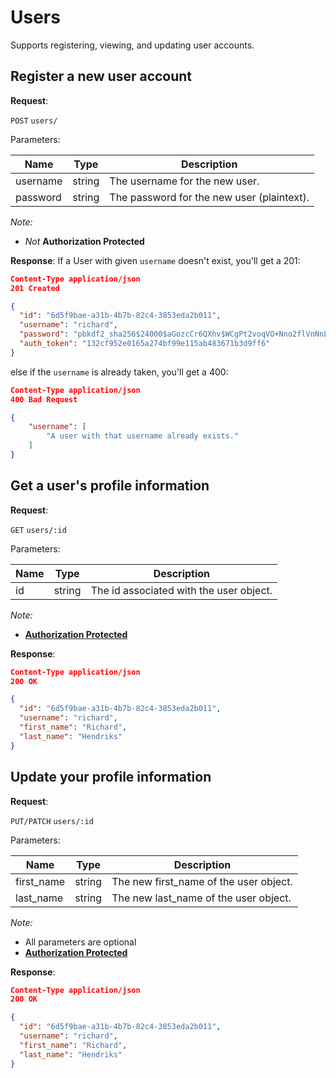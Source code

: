 # Users
Supports registering, viewing, and updating user accounts.

## Register a new user account

**Request**:

`POST` `users/`

Parameters:

Name     | Type   | Description
---------|--------|---
username | string | The username for the new user.
password | string | The password for the new user (plaintext).

*Note:*

- *Not* **Authorization Protected**


**Response**:
If a User with given `username` doesn't exist, you'll get a 201:

```json
Content-Type application/json
201 Created

{
  "id": "6d5f9bae-a31b-4b7b-82c4-3853eda2b011",
  "username": "richard",
  "password": "pbkdf2_sha256$24000$aGozcCr6QXhv$WCgPt2voqVO+Nno2flVnNnLcfks6Yq8XJyxoadB/r50=",
  "auth_token": "132cf952e0165a274bf99e115ab483671b3d9ff6"
}
```

else if the `username` is already taken, you'll get a 400:

```json
Content-Type application/json
400 Bad Request

{
    "username": [
        "A user with that username already exists."
    ]
}
```


## Get a user's profile information

**Request**:

`GET` `users/:id`

Parameters:

Name | Type   | Description
-----|--------|---
id   | string | The id associated with the user object.


*Note:*

- **[Authorization Protected](authentication.md)**

**Response**:

```json
Content-Type application/json
200 OK

{
  "id": "6d5f9bae-a31b-4b7b-82c4-3853eda2b011",
  "username": "richard",
  "first_name": "Richard",
  "last_name": "Hendriks"
}
```


## Update your profile information

**Request**:

`PUT/PATCH` `users/:id`

Parameters:

Name | Type | Description
---|---|---
first_name | string | The new first_name of the user object.
last_name | string | The new last_name of the user object.


*Note:*

- All parameters are optional
- **[Authorization Protected](authentication.md)**

**Response**:

```json
Content-Type application/json
200 OK

{
  "id": "6d5f9bae-a31b-4b7b-82c4-3853eda2b011",
  "username": "richard",
  "first_name": "Richard",
  "last_name": "Hendriks"
}
```
